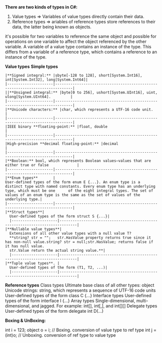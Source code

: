 **﻿There are two kinds of types in C#:**
  1) Value types      => Variables of value types directly contain their data. 
  2) Reference types  => ariables of reference types store references to their data, the latter being known as objects.

it's possible for two variables to reference the same object and possible for operations on one variable to affect the object referenced by the other variable.
A variable of a value type contains an instance of the type. This differs from a variable of a reference type, which contains a reference to an instance of the type. 

**Value types**
  **Simple types**
  
    |**Signed integral:** |sbyte[-128 to 128], short[System.Int16], int[System.Int32], long[System.Int64]|
    |---------------------|------------------------------------------------------------------------------|
    ||**Unsigned integral:** |byte[0 to 256], ushort[System.UInt16], uint, ulong[System.UInt64].         |   
    |---------------------|------------------------------------------------------------------------------|
    |**Unicode characters:** |char, which represents a UTF-16 code unit.                                 |
    |---------------------|------------------------------------------------------------------------------|
    |IEEE binary **floating-point:** |float, double                                                      |
    |---------------------|------------------------------------------------------------------------------|
    |High-precision **decimal floating-point:** |decimal                                                 |
    |---------------------|------------------------------------------------------------------------------|
    |**Boolean:** bool, which represents Boolean values—values that are either true or false             |
    |---------------------|------------------------------------------------------------------------------|
    |**Enum types**       |
    User-defined types of the form enum E {...}. An enum type is a distinct type with named constants. Every enum type has an underlying type, which must be one      of the eight integral types. The set of values of an enum type is the same as the set of values of the underlying type.|
    |---------------------|------------------------------------------------------------------------------|
    |**Struct types**|
      User-defined types of the form struct S {...}|
      |---------------------|------------------------------------------------------------------------------|
    |**Nullable value types**|
      Extensions of all other value types with a null value T?
      **string? str = "";   str.HasValue property returns true since it has non-null value.string? str = null;str.HasValue; returns false if it has null value.
      str.Value return the actual string value.**|
      |---------------------|------------------------------------------------------------------------------|
    |**Tuple value types**. |
      User-defined types of the form (T1, T2, ...)|
      |---------------------|------------------------------------------------------------------------------|
  **Reference types**
    Class types
      Ultimate base class of all other types: object
    Unicode strings: string, which represents a sequence of UTF-16 code units
      User-defined types of the form class C {...}
    Interface types
      User-defined types of the form interface I {...}
    Array types
      Single-dimensional, multi-dimensional, and jagged. For example: int[], int[,], and int[][]
    Delegate types
      User-defined types of the form delegate int D(...)


**Boxing & UnBoxing:**

int i = 123;
object o = i;    // Boxing.  conversion of value type to ref type
int j = (int)o;  // Unboxing. conversion of ref type to value type
